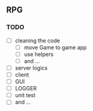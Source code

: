 ## RPG


### TODO
- [ ] cleaning the code
  - [ ]  move Game to game app
  - [ ]  use helpers
  - [ ]  and ...
- [ ] server logics
- [ ] client
- [ ] GUI
- [ ] LOGGER
- [ ] unit test
- [ ] and ...
